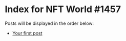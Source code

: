 # Index for NFT World #1457
Posts will be displayed in the order below:

- [Your first post](./001-first.md)

